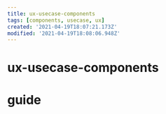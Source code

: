 ```yaml
---
title: ux-usecase-components
tags: [components, usecase, ux]
created: '2021-04-19T18:07:21.173Z'
modified: '2021-04-19T18:08:06.948Z'
---
```


# ux-usecase-components

# guide
